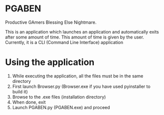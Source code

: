 # PGABEN
Productive GAmers Blessing Else Nightmare.

This is an application which launches an application and automatically exits after some amount of time.
This amount of time is given by the user.
Currently, it is a CLI (Command Line Interface) application

# Using the application
1. While executing the application, all the files must be in the same directory
2. First launch Browser.py (Browser.exe if you have used pyinstaller to build it)
3. Browse to the .exe files (installation directory)
4. When done, exit
5. Launch PGABEN.py (PGABEN.exe) and proceed
